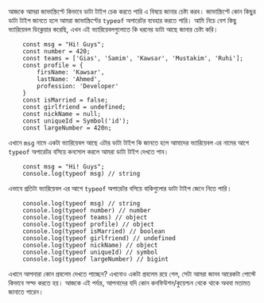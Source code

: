 আজকে আমরা জাভাস্ক্রিপ্টে কিভাবে ডাটা টাইপ চেক করতে পারি এ বিষয়ে জানার চেষ্টা করব। জাভাস্ক্রিপ্টে কোন কিছুর ডাটা টাইপ জানতে হলে আমরা জাভাস্ক্রিপ্টের `typeof` অপারেটর ব্যবহার করতে পারি।
আমি নিচে বেশ কিছু ভ্যারিয়েবল ডিক্লেয়ার করেছি, এখন এই ভ্যারিয়েবলগুলোতে কি ধরনের ডাটা আছে জানার চেষ্টা করি।

```
    const msg = "Hi! Guys";
    const number = 420;
    const teams = ['Gias', 'Samim', 'Kawsar', 'Mustakim', 'Ruhi'];
    const profile = {
        firsName: 'Kawsar',
        lastName: 'Ahmed',
        profession: 'Developer'
    }
    const isMarried = false;
    const girlfriend = undefined;
    const nickName = null;
    const uniqueId = Symbol('id');
    const largeNumber = 420n;
```

এখানে `msg` নামে একটা ভ্যারিয়েবল আছে এটার ডাটা টাইপ কি জানতে হলে আমাদের ভ্যারিয়েবল এর নামের আগে `typeof` অপারেটর বসিয়ে কনসোল করলে আমরা ডাটা টাইপ দেখতে পাব।

```
    const msg = "Hi! Guys";
    console.log(typeof msg) // string
```

এভাবে প্রতিটা ভ্যারিয়েবল এর আগে `typeof` অপারেটর বসিয়ে বাকিগুলোর ডাটা টাইপ জেনে নিতে পারি।

```
    console.log(typeof msg) // string
    console.log(typeof number) // number
    console.log(typeof teams) // object
    console.log(typeof profile) // object
    console.log(typeof isMarried) // boolean
    console.log(typeof girlfriend) // undefined
    console.log(typeof nickName) // object
    console.log(typeof uniqueId) // symbol
    console.log(typeof largeNumber) // bigint
```

এখানে আপনারা কোন প্রবলেম দেখতে পাচ্ছেন?
এখনোও একটা প্রবলেম রয়ে গেল, সেটা আমরা জানব আরেকটা পোস্টে কিভাবে সল্ভ করতে হয়।
আজকে এই পর্যন্ত, আপনাদের যদি কোন কনফিউশন/কুয়েশ্চন থেকে থাকে অথবা মতামত জানাতে পারেন।
